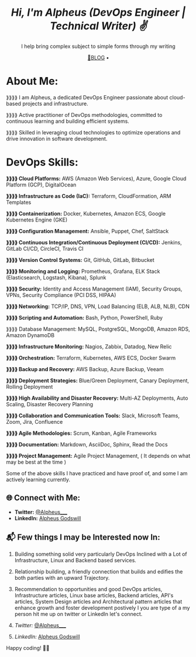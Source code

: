 <h1 align="center"><em>Hi, I'm Alpheus (DevOps Engineer | Technical Writer) ✌️</em></h1>
<p align="center"> I help bring complex subject to simple forms through my writing </p>
<p align="center">
  <a href="https://alpheus.hashnode.dev/">📖BLOG</a> • 
</p>

# About Me:

<P>⟫⟫⟫⟫ I am Alpheus, a dedicated DevOps Engineer passionate about cloud-based projects and infrastructure.</P>

<P>⟫⟫⟫⟫ Active practitioner of DevOps methodologies, committed to continuous learning and building efficient systems.</P>

<P>⟫⟫⟫⟫ Skilled in leveraging cloud technologies to optimize operations and drive innovation in software development.</P>

# DevOps Skills:

<p><strong>⟫⟫⟫⟫ Cloud Platforms:</strong> AWS (Amazon Web Services), Azure, Google Cloud Platform (GCP), DigitalOcean</p>
 <p> <strong>⟫⟫⟫⟫ Infrastructure as Code (IaC):</strong> Terraform, CloudFormation, ARM Templates</p>
 <p><strong> ⟫⟫⟫⟫ Containerization:</strong> Docker, Kubernetes, Amazon ECS, Google Kubernetes Engine (GKE)</p>
 <p> <strong>⟫⟫⟫⟫ Configuration Management:</strong> Ansible, Puppet, Chef, SaltStack</p>
<p><strong>⟫⟫⟫⟫ Continuous Integration/Continuous Deployment (CI/CD):</strong> Jenkins, GitLab CI/CD, CircleCI, Travis CI</p>
 <p> <strong>⟫⟫⟫⟫ Version Control Systems:</strong> Git, GitHub, GitLab, Bitbucket</p>
 <p> <strong>⟫⟫⟫⟫ Monitoring and Logging:</strong> Prometheus, Grafana, ELK Stack (Elasticsearch, Logstash, Kibana), Splunk</p>
 <p> <strong>⟫⟫⟫⟫ Security:</strong> Identity and Access Management (IAM), Security Groups, VPNs, Security Compliance (PCI DSS, HIPAA)</p>
 <p> <strong>⟫⟫⟫⟫ Networking:</strong> TCP/IP, DNS, VPN, Load Balancing (ELB, ALB, NLB), CDN</p>
 <p> <strong>⟫⟫⟫⟫ Scripting and Automation:</strong> Bash, Python, PowerShell, Ruby</p>
 <p> ⟫⟫⟫⟫ Database Management:</strong> MySQL, PostgreSQL, MongoDB, Amazon RDS, Amazon DynamoDB</p>
<p><strong>⟫⟫⟫⟫ Infrastructure Monitoring:</strong> Nagios, Zabbix, Datadog, New Relic</p>
 <p> <strong>⟫⟫⟫⟫ Orchestration:</strong> Terraform, Kubernetes, AWS ECS, Docker Swarm</p>
 <p> <strong>⟫⟫⟫⟫ Backup and Recovery:</strong> AWS Backup, Azure Backup, Veeam</p>
  <p><strong>⟫⟫⟫⟫ Deployment Strategies:</strong> Blue/Green Deployment, Canary Deployment, Rolling Deployment</p>
  <p><strong>⟫⟫⟫⟫ High Availability and Disaster Recovery:</strong> Multi-AZ Deployments, Auto Scaling, Disaster Recovery Planning</p>
  <p><strong>⟫⟫⟫⟫ Collaboration and Communication Tools:</strong> Slack, Microsoft Teams, Zoom, Jira, Confluence</p>
  <p><strong>⟫⟫⟫⟫ Agile Methodologies:</strong> Scrum, Kanban, Agile Frameworks</p>
  <p><strong>⟫⟫⟫⟫ Documentation:</strong> Markdown, AsciiDoc, Sphinx, Read the Docs</p>
  <p><strong>⟫⟫⟫⟫ Project Management:</strong> Agile Project Management, ( It depends on what may be best at the time )</p>

Some of the above skills I have practiced and have proof of, and some I am actively learning currently.</p>

## 🌐 Connect with Me:

- **Twitter:** [@Alpheus\_\_\_](https://twitter.com/Alpheus___)
- **LinkedIn:** [Alpheus Godswill](https://www.linkedin.com/in/alpheus-godswill/)

## 📬 Few things I may be Interested now In:
1. Building something solid very particularly DevOps Inclined with a Lot of Infrastructure, Linux and Backend based services.
2. Relationship building, a friendly connection that builds and edifies the both parties with an upward Trajectory.

3. Recommendation to opportunities and good DevOps articles, Infrastructure articles, Linux base articles, Backend articles, API's articles, System Design articles  and Architectural pattern articles that enhance growth and foster development postively
I you are type of a my person hit me up on twitter or LinkedIn let's connect.
4. <em>Twitter:</em> [@Alpheus\_\_\_](https://twitter.com/Alpheus___)
5.  <em>LinkedIn:</em> [Alpheus Godswill](https://www.linkedin.com/in/alpheus-godswill/)

Happy coding! 🤖✨

<!-- [![Alpheus Godswill's GitHub stats](https://github-readme-stats.vercel.app/api?username=Alpheus-godswill1&count_private=true&show_icons=true&theme=merko)](https://github.com/Alpheus-godswill1/github-readme-stats) -->

<!-- [![My Github Language Stats](https://github-readme-stats.vercel.app/api/top-langs/?username=Alpheus-godswill1&layout=compact&theme=merko)](https://github.com/Alpheus-godswill1/github-readme-stats) -->
